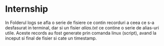 # Internship
 

In Folderul logs se afla o serie de fisiere ce contin recorduri a ceea
ce s-a desfasurat in terminal, dar si un fisier <i> alias.txt </i> ce contine 
o serie de alias-uri utile. Aceste records au fost generate prin comanda linux (script),
avand la inceput si final de fisier si cate un timestamp.